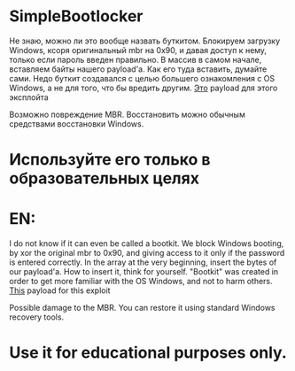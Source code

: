 # SimpleBootlocker
Не знаю, можно ли это вообще назвать буткитом. Блокируем загрузку Windows, ксоря оригинальный mbr на 0x90, и давая доступ к нему, только если пароль введен правильно. В массив в самом начале, вставляем байты нашего payload'а. Как его туда вставить, думайте сами.
Недо буткит создавался с целью большего ознакомления с OS Windows, а не для того, что бы вредить другим. 
[Это](https://github.com/Whiroo/SimpleBootkit/blob/master/payload.asm) payload для этого эксплойта

Возможно повреждение MBR. Восстановить можно обычным средствами восстановки Windows.

# Используйте его только в образовательных целях


# EN:

I do not know if it can even be called a bootkit. We block Windows booting, by xor the original mbr to 0x90, and giving access to it only if the password is entered correctly. In the array at the very beginning, insert the bytes of our payload'a. How to insert it, think for yourself.
"Bootkit" was created in order to get more familiar with the OS Windows, and not to harm others.
[This](https://github.com/Whiroo/SimpleBootkit/blob/master/payload.asm) payload for this exploit

Possible damage to the MBR. You can restore it using standard Windows recovery tools.

# Use it for educational purposes only.
